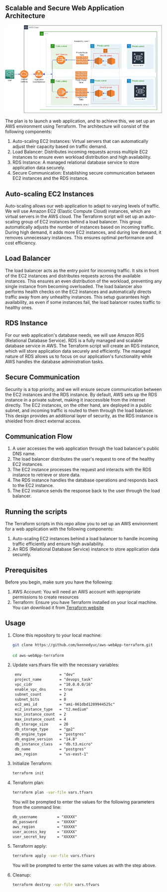 ## Scalable and Secure Web Application Architecture  
  
![architecture](./architecture-diagram/AWSWebApp.drawio.png)  
  
The plan is to launch a web application, and to achieve this, we set up an AWS environment using Terraform. The architecture will consist of the following components:

1. Auto-scaling EC2 Instances: Virtual servers that can automatically adjust their capacity based on traffic demand.
2. Load Balancer: Distributes incoming requests across multiple EC2 instances to ensure even workload distribution and high availability.
3. RDS Instance: A managed relational database service to store application data securely.
4. Secure Communication: Establishing secure communication between EC2 instances and the RDS instance.

## Auto-scaling EC2 Instances

Auto-scaling allows our web application to adapt to varying levels of traffic. We will use Amazon EC2 (Elastic Compute Cloud) instances, which are virtual servers in the AWS cloud. The Terraform script will set up an auto-scaling group of EC2 instances behind a load balancer. This group automatically adjusts the number of instances based on incoming traffic. During high demand, it adds more EC2 instances, and during low demand, it removes unnecessary instances. This ensures optimal performance and cost efficiency.

## Load Balancer

The load balancer acts as the entry point for incoming traffic. It sits in front of the EC2 instances and distributes requests across the available instances. This ensures an even distribution of the workload, preventing any single instance from becoming overloaded. The load balancer also performs health checks on the EC2 instances and automatically directs traffic away from any unhealthy instances. This setup guarantees high availability, as even if some instances fail, the load balancer routes traffic to healthy ones.

## RDS Instance

For our web application's database needs, we will use Amazon RDS (Relational Database Service). RDS is a fully managed and scalable database service in AWS. The Terraform script will create an RDS instance, which will store application data securely and efficiently. The managed nature of RDS allows us to focus on our application's functionality while AWS handles the database administration tasks.

## Secure Communication

Security is a top priority, and we will ensure secure communication between the EC2 instances and the RDS instance. By default, AWS sets up the RDS instance in a private subnet, making it inaccessible from the internet directly. The EC2 instances, on the other hand, are deployed in a public subnet, and incoming traffic is routed to them through the load balancer. This design provides an additional layer of security, as the RDS instance is shielded from direct external access.

## Communication Flow

1. A user accesses the web application through the load balancer's public DNS name.
2. The load balancer distributes the user's request to one of the healthy EC2 instances.
3. The EC2 instance processes the request and interacts with the RDS instance to retrieve or store data.
4. The RDS instance handles the database operations and responds back to the EC2 instance.
5. The EC2 instance sends the response back to the user through the load balancer.
  
## Running the scripts

The Terraform scripts in this repo allow you to set up an AWS environment for a web application with the following components:

1. Auto-scaling EC2 instances behind a load balancer to handle incoming traffic efficiently and ensure high availability.
2. An RDS (Relational Database Service) instance to store application data securely.

## Prerequisites  

Before you begin, make sure you have the following:

1. AWS Account: You will need an AWS account with appropriate permissions to create resources
2. Terraform: Ensure you have Terraform installed on your local machine. You can download it from [Terraform website](https://www.terraform.io/downloads.html)

## Usage  

1. Clone this repository to your local machine:

   ```bash
   git clone https://github.com/kennedyuc/aws-webApp-terraform.git
     
   cd aws-webApp-terraform  
   ```  

2. Update vars.tfvars file with the necessary variables:  
   
   ```
    env                 = "dev"
    project_name        = "devops_task"
    vpc_cidr            = "10.0.0.0/16"
    enable_vpc_dns      = true
    subnet_count        = 2
    subnet_bits         = 8
    ec2_ami_id          = "ami-061dbd1209944525c"
    ec2_instance_type   = "t2.medium"
    min_instance_count  = 2
    max_instance_count  = 4
    db_storage_size     = 20
    db_storage_type     = "gp2"
    db_engine_type      = "postgres"
    db_engine_version   = "14.8"
    db_instance_class   = "db.t3.micro"
    db_name             = "postgres"
    aws_region          = "us-east-1"
   ```

3. Initialize Terraform:  

    ```bash  
    terraform init  
    ```  

4. Terraform plan:

    ```bash
    terraform plan -var-file vars.tfvars
    ```  
      
    You will be prompted to enter the values for the following parameters from the command line:  
      
    ```  
    db_username         = "XXXXX"
    db_password         = "XXXXX"
    aws_region          = "XXXXX"
    user_access_key     = "XXXXX"
    user_secret_key     = "XXXXX"  
    ```  
      
5. Terraform apply:  
  
    ```bash
    terraform apply -var-file vars.tfvars  
    ```  
      
    You will be prompted to enter the same values as with the step above.  

6. Cleanup:

    ```bash
    terraform destroy -var-file vars.tfvars  
    ```